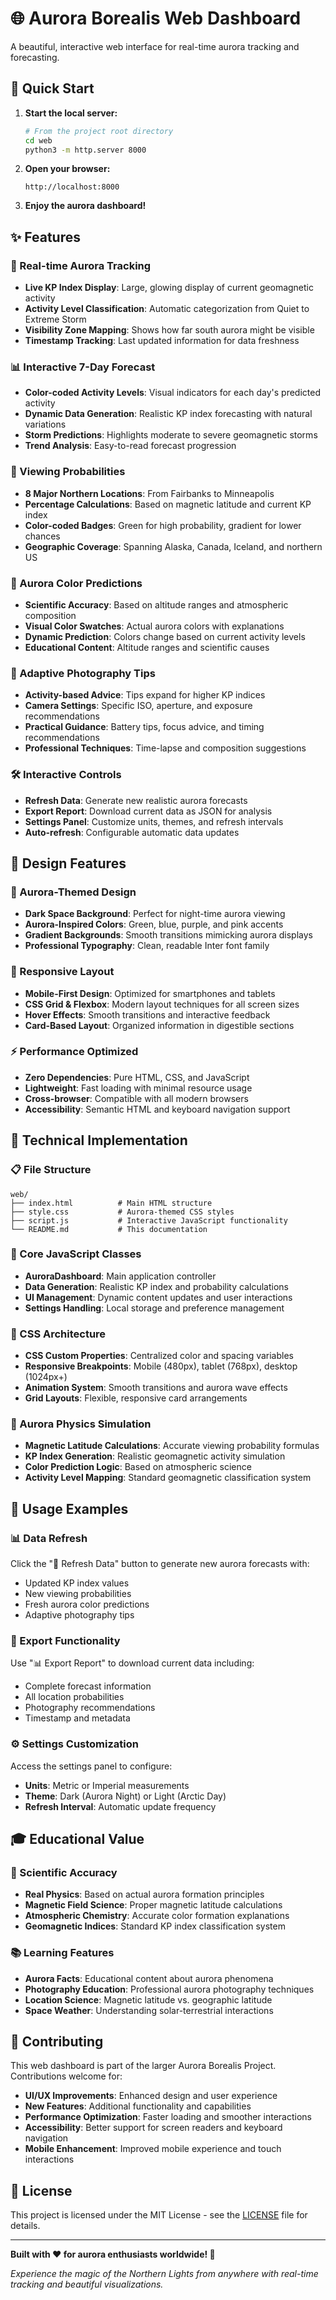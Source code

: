 # 🌐 Aurora Borealis Web Dashboard

A beautiful, interactive web interface for real-time aurora tracking and forecasting.

## 🚀 Quick Start

1. **Start the local server:**
   ```bash
   # From the project root directory
   cd web
   python3 -m http.server 8000
   ```

2. **Open your browser:**
   ```
   http://localhost:8000
   ```

3. **Enjoy the aurora dashboard!**

## ✨ Features

### 🔮 Real-time Aurora Tracking
- **Live KP Index Display**: Large, glowing display of current geomagnetic activity
- **Activity Level Classification**: Automatic categorization from Quiet to Extreme Storm
- **Visibility Zone Mapping**: Shows how far south aurora might be visible
- **Timestamp Tracking**: Last updated information for data freshness

### 📊 Interactive 7-Day Forecast
- **Color-coded Activity Levels**: Visual indicators for each day's predicted activity
- **Dynamic Data Generation**: Realistic KP index forecasting with natural variations
- **Storm Predictions**: Highlights moderate to severe geomagnetic storms
- **Trend Analysis**: Easy-to-read forecast progression

### 📍 Viewing Probabilities
- **8 Major Northern Locations**: From Fairbanks to Minneapolis
- **Percentage Calculations**: Based on magnetic latitude and current KP index
- **Color-coded Badges**: Green for high probability, gradient for lower chances
- **Geographic Coverage**: Spanning Alaska, Canada, Iceland, and northern US

### 🎨 Aurora Color Predictions
- **Scientific Accuracy**: Based on altitude ranges and atmospheric composition
- **Visual Color Swatches**: Actual aurora colors with explanations
- **Dynamic Prediction**: Colors change based on current activity levels
- **Educational Content**: Altitude ranges and scientific causes

### 📸 Adaptive Photography Tips
- **Activity-based Advice**: Tips expand for higher KP indices
- **Camera Settings**: Specific ISO, aperture, and exposure recommendations
- **Practical Guidance**: Battery tips, focus advice, and timing recommendations
- **Professional Techniques**: Time-lapse and composition suggestions

### 🛠️ Interactive Controls
- **Refresh Data**: Generate new realistic aurora forecasts
- **Export Report**: Download current data as JSON for analysis
- **Settings Panel**: Customize units, themes, and refresh intervals
- **Auto-refresh**: Configurable automatic data updates

## 🎨 Design Features

### 🌌 Aurora-Themed Design
- **Dark Space Background**: Perfect for night-time aurora viewing
- **Aurora-Inspired Colors**: Green, blue, purple, and pink accents
- **Gradient Backgrounds**: Smooth transitions mimicking aurora displays
- **Professional Typography**: Clean, readable Inter font family

### 📱 Responsive Layout
- **Mobile-First Design**: Optimized for smartphones and tablets
- **CSS Grid & Flexbox**: Modern layout techniques for all screen sizes
- **Hover Effects**: Smooth transitions and interactive feedback
- **Card-Based Layout**: Organized information in digestible sections

### ⚡ Performance Optimized
- **Zero Dependencies**: Pure HTML, CSS, and JavaScript
- **Lightweight**: Fast loading with minimal resource usage
- **Cross-browser**: Compatible with all modern browsers
- **Accessibility**: Semantic HTML and keyboard navigation support

## 🔧 Technical Implementation

### 📋 File Structure
```
web/
├── index.html          # Main HTML structure
├── style.css           # Aurora-themed CSS styles
├── script.js           # Interactive JavaScript functionality
└── README.md           # This documentation
```

### 🎯 Core JavaScript Classes
- **AuroraDashboard**: Main application controller
- **Data Generation**: Realistic KP index and probability calculations
- **UI Management**: Dynamic content updates and user interactions
- **Settings Handling**: Local storage and preference management

### 🎨 CSS Architecture
- **CSS Custom Properties**: Centralized color and spacing variables
- **Responsive Breakpoints**: Mobile (480px), tablet (768px), desktop (1024px+)
- **Animation System**: Smooth transitions and aurora wave effects
- **Grid Layouts**: Flexible, responsive card arrangements

### 🔬 Aurora Physics Simulation
- **Magnetic Latitude Calculations**: Accurate viewing probability formulas
- **KP Index Generation**: Realistic geomagnetic activity simulation
- **Color Prediction Logic**: Based on atmospheric science
- **Activity Level Mapping**: Standard geomagnetic classification system

## 🌟 Usage Examples

### 📊 Data Refresh
Click the "🔄 Refresh Data" button to generate new aurora forecasts with:
- Updated KP index values
- New viewing probabilities
- Fresh aurora color predictions
- Adaptive photography tips

### 📁 Export Functionality
Use "📊 Export Report" to download current data including:
- Complete forecast information
- All location probabilities
- Photography recommendations
- Timestamp and metadata

### ⚙️ Settings Customization
Access the settings panel to configure:
- **Units**: Metric or Imperial measurements
- **Theme**: Dark (Aurora Night) or Light (Arctic Day)
- **Refresh Interval**: Automatic update frequency

## 🎓 Educational Value

### 🔬 Scientific Accuracy
- **Real Physics**: Based on actual aurora formation principles
- **Magnetic Field Science**: Proper magnetic latitude calculations
- **Atmospheric Chemistry**: Accurate color formation explanations
- **Geomagnetic Indices**: Standard KP index classification system

### 📚 Learning Features
- **Aurora Facts**: Educational content about aurora phenomena
- **Photography Education**: Professional aurora photography techniques
- **Location Science**: Magnetic latitude vs. geographic latitude
- **Space Weather**: Understanding solar-terrestrial interactions

## 🤝 Contributing

This web dashboard is part of the larger Aurora Borealis Project. Contributions welcome for:
- **UI/UX Improvements**: Enhanced design and user experience
- **New Features**: Additional functionality and capabilities
- **Performance Optimization**: Faster loading and smoother interactions
- **Accessibility**: Better support for screen readers and keyboard navigation
- **Mobile Enhancement**: Improved mobile experience and touch interactions

## 📜 License

This project is licensed under the MIT License - see the [LICENSE](../LICENSE) file for details.

---

**Built with ❤️ for aurora enthusiasts worldwide! 🌌**

*Experience the magic of the Northern Lights from anywhere with real-time tracking and beautiful visualizations.*